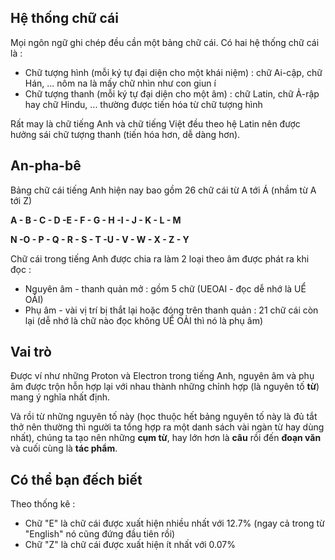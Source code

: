 ## Hệ thống chữ cái

Mọi ngôn ngữ ghi chép đều cần một bảng chữ cái. Có hai hệ thống chữ cái là :

- Chữ tượng hình (mỗi ký tự đại diện cho một khái niệm) : chữ Ai-cập, chữ Hán, ... nôm na là mấy chữ nhìn như con giun í
- Chữ tượng thanh (mỗi ký tự đại diện cho một âm) : chữ Latin, chữ Ả-rập hay chữ Hindu, ... thường được tiến hóa từ chữ tượng hình

Rất may là chữ tiếng Anh và chữ tiếng Việt đều theo hệ Latin nên được hưởng sái chữ tượng thanh (tiến hóa hơn, dễ dàng hơn).

## An-pha-bê

Bảng chữ cái tiếng Anh hiện nay bao gồm 26 chữ cái từ A tới Á (nhầm từ A tới Z)


**A - B - C - D -E - F - G - H -I - J - K - L - M**

**N -O - P - Q - R - S - T -U - V - W - X - Z - Y**

Chữ cái trong tiếng Anh được chia ra làm 2 loại theo âm được phát ra khi đọc :

- Nguyên âm - thanh quản mở : gồm 5 chữ (UEOAI - đọc dễ nhớ là UỂ OẢI)
- Phụ âm - vài vị trí bị thắt lại hoặc đóng trên thanh quản : 21 chữ cái còn lại (dễ nhớ là chữ nào đọc không UỂ OẢI thì nó là phụ âm)

## Vai trò

Được ví như những Proton và Electron trong tiếng Anh, nguyên âm và phụ âm được trộn hỗn hợp lại với nhau thành những chỉnh hợp (là nguyên tố **từ**) mang ý nghĩa nhất định.

Và rồi từ những nguyên tố này (học thuộc hết bảng nguyên tố này là đủ tắt thở nên thường thì người ta tổng hợp ra một danh sách vài ngàn từ hay dùng nhất), chúng ta tạo nên những **cụm từ**, hay lớn hơn là **câu** rồi đến **đoạn văn** và cuối cùng là **tác phẩm**.

## Có thể bạn đếch biết

Theo thống kê :

- Chữ "E" là chữ cái được xuất hiện nhiều nhất với 12.7% (ngay cả trong từ "English" nó cũng đứng đầu tiên rồi)
- Chữ "Z" là chữ cái được xuất hiện ít nhất với 0.07%